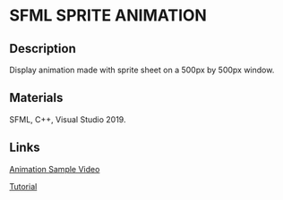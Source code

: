 # SFML SPRITE ANIMATION 

## Description 

Display animation made with sprite sheet on a 500px by 500px window. 

## Materials 

SFML, C++, Visual Studio 2019.

## Links

[Animation Sample Video](https://youtu.be/TfHpYjI4pdE)

[Tutorial](https://cattatonicat.com/2021/05/10/cats-guide-to-c-sfml-sprite-animation-visual-studio-2019-level-3/)
